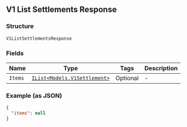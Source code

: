 ## V1 List Settlements Response

### Structure

`V1ListSettlementsResponse`

### Fields

| Name | Type | Tags | Description |
|  --- | --- | --- | --- |
| `Items` | [`IList<Models.V1Settlement>`](/doc/models/v1-settlement.md) | Optional | - |

### Example (as JSON)

```json
{
  "items": null
}
```

